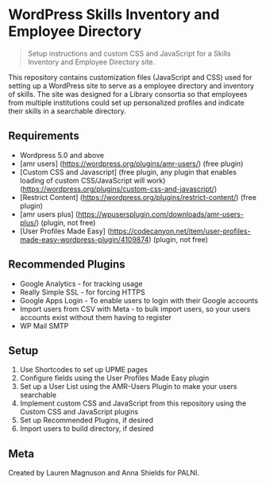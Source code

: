 # WordPress Skills Inventory and Employee Directory
> Setup instructions and custom CSS and JavaScript for a Skills Inventory and Employee Directory site.

This repository contains customization files (JavaScript and CSS) used for setting up a WordPress site to serve as a employee directory and inventory of skills.  The site was designed for a Library consortia so that employees from multiple institutions could set up personalized profiles and indicate their skills in a searchable directory.

## Requirements

 - Wordpress 5.0 and above
 - [amr users] (https://wordpress.org/plugins/amr-users/) (free plugin) 
 - [Custom CSS and Javascript] (free plugin, any plugin that enables loading of custom CSS/JavaScript will work) (https://wordpress.org/plugins/custom-css-and-javascript/)
 - [Restrict Content] (https://wordpress.org/plugins/restrict-content/) (free plugin)
 - [amr users plus] (https://wpusersplugin.com/downloads/amr-users-plus/) (plugin, not free)
 - [User Profiles Made Easy] (https://codecanyon.net/item/user-profiles-made-easy-wordpress-plugin/4109874) (plugin, not free)

## Recommended Plugins
 - Google Analytics - for tracking usage
 - Really Simple SSL - for forcing HTTPS
 - Google Apps Login - To enable users to login with their Google accounts
 - Import users from CSV with Meta - to bulk import users, so your users accounts exist without them having to register
 - WP Mail SMTP

## Setup

1.  Use Shortcodes to set up UPME pages
2.  Configure fields using the User Profiles Made Easy plugin
3.  Set up a User List using the AMR-Users Plugin to make your users searchable
4.  Implement custom CSS and JavaScript from this repository using the Custom CSS and JavaScript plugins
5.  Set up Recommended Plugins, if desired
6.  Import users to build directory, if desired  

## Meta

Created by Lauren Magnuson and Anna Shields for PALNI.